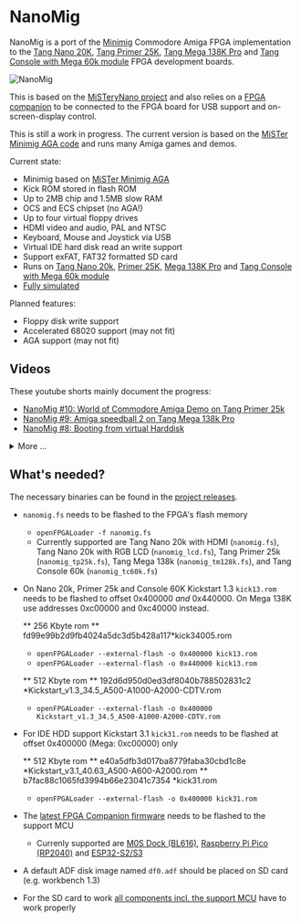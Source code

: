 # NanoMig

NanoMig is a port of the [Minimig](https://en.wikipedia.org/wiki/Minimig) Commodore Amiga FPGA implementation to the [Tang Nano 20K](https://wiki.sipeed.com/hardware/en/tang/tang-nano-20k/nano-20k.html), [Tang Primer 25K](https://wiki.sipeed.com/hardware/en/tang/tang-primer-25k/primer-25k.html), [Tang Mega 138K Pro](https://wiki.sipeed.com/hardware/en/tang/tang-mega-138k/mega-138k-pro.html) and [Tang Console with Mega 60k module](https://wiki.sipeed.com/hardware/en/tang/tang-console/mega-console.html) FPGA development boards.


![NanoMig](doc/nanomig.jpg)

This is based on the [MiSTeryNano project](https://github.com/harbaum/MiSTeryNano/) and also relies on a [FPGA companion](http://github.com/harbaum/FPGA-Companion) to be connected to the FPGA board for USB support and on-screen-display control.

This is still a work in progress. The current version is based on the [MiSTer Minimig AGA code](https://github.com/MiSTer-devel/Minimig-AGA_MiSTer) and runs many Amiga games and demos.

Current state:

  * Minimig based on [MiSTer Minimig AGA](https://github.com/MiSTer-devel/Minimig-AGA_MiSTer)
  * Kick ROM stored in flash ROM
  * Up to 2MB chip and 1.5MB slow RAM
  * OCS and ECS chipset (no AGA!)
  * Up to four virtual floppy drives
  * HDMI video and audio, PAL and NTSC
  * Keyboard, Mouse and Joystick via USB
  * Virtual IDE hard disk read an write support
  * Support exFAT, FAT32 formatted SD card
  * Runs on [Tang Nano 20k](https://wiki.sipeed.com/hardware/en/tang/tang-nano-20k/nano-20k.html), [Primer 25K](https://wiki.sipeed.com/hardware/en/tang/tang-primer-25k/primer-25k.html), [Mega 138K Pro](https://wiki.sipeed.com/hardware/en/tang/tang-mega-138k/mega-138k-pro.html) and [Tang Console with Mega 60k module](https://wiki.sipeed.com/hardware/en/tang/tang-console/mega-console.html)
  * [Fully simulated](sim)

Planned features:
  * Floppy disk write support
  * Accelerated 68020 support (may not fit)
  * AGA support (may not fit)

## Videos

These youtube shorts mainly document the progress:

  * [NanoMig #10: World of Commodore Amiga Demo on Tang Primer 25k](https://youtube.com/shorts/XdLlrg1wgko)
  * [NanoMig #9: Amiga speedball 2 on Tang Mega 138k Pro](https://youtube.com/shorts/NHFjJwGAOZ0)
  * [NanoMig #8: Booting from virtual Harddisk](https://youtube.com/shorts/9LJ0tsSZb60)

<details><summary>More ...</summary>
<ul>
  <li><a href="https://youtube.com/shorts/vbYURdxtEAQ">NanoMig #7: Tiniest Amiga running Gods</a></li>
  <li><a href="https://youtube.com/shorts/uFKjddN-WSA">NanoMig #6: First signs of life with the 68ec020</a></li>
  <li><a href="https://youtube.com/shorts/PSqerpTvJrw">NanoMig #5: Cheap FPGA Amiga finally runs Planet Rocklobster Demo</a></li>
  <li><a href="https://youtube.com/shorts/00sgeovKQa4">NanoMig #4: Running Amiga Pro tracker on the Tang Nano 20k</a></li>
  <li><a href="https://www.youtube.com/shorts/ZvdcHXi-k2g">NanoMig #3: Booting workbench for the first time on Tang Nano 20k</a></li>
  <li><a href="https://www.youtube.com/shorts/5n52x6f5NDI">NanoMig #2: USB keyboard and audio for the FPGA Amiga</a></li>
  <li><a href="https://www.youtube.com/shorts/ti7aLr5Kjqc">NanoMig #1: Amiga DiagROM booting on Tang Nano 20k</a></li>
</ul>
</details>

## What's needed?

The necessary binaries can be found in the [project releases](https://github.com/harbaum/NanoMig/releases).

  * ```nanomig.fs``` needs to be flashed to the FPGA's flash memory
    * ```openFPGALoader -f nanomig.fs```
    * Currently supported are Tang Nano 20k with HDMI (```nanomig.fs```), Tang Nano 20k with RGB LCD (```nanomig_lcd.fs```), Tang Primer 25k (```nanomig_tp25k.fs```), Tang Mega 138k (```nanomig_tm128k.fs```), and Tang Console 60k (```nanomig_tc60k.fs```)
  * On Nano 20k, Primer 25k and Console 60K Kickstart 1.3 ```kick13.rom``` needs to be flashed to offset 0x400000 _and_ 0x440000. On Mega 138K use addresses 0xc00000 and 0xc40000 instead.

    ** 256 Kbyte rom
    ** fd99e99b2d9fb4024a5dc3d5b428a117*kick34005.rom 
    * ```openFPGALoader --external-flash -o 0x400000 kick13.rom```
    * ```openFPGALoader --external-flash -o 0x440000 kick13.rom```

    ** 512 Kbyte rom
    ** 192d6d950d0ed3df8040b788502831c2 *Kickstart_v1.3_34.5_A500-A1000-A2000-CDTV.rom
    * ```openFPGALoader --external-flash -o 0x400000 Kickstart_v1.3_34.5_A500-A1000-A2000-CDTV.rom```
      
  * For IDE HDD support Kickstart 3.1 ```kick31.rom``` needs to be flashed at offset 0x400000 (Mega: 0xc00000) only

    ** 512 Kbyte rom
    ** e40a5dfb3d017ba8779faba30cbd1c8e *Kickstart_v3.1_40.63_A500-A600-A2000.rom
    ** b7fac88c1065fd3994b66e23041c7354 *kick31.rom

    * ```openFPGALoader --external-flash -o 0x400000 kick31.rom```

  * The [latest FPGA Companion firmware](http://github.com/harbaum/FPGA-Companion) needs to be flashed to the support MCU
    * Currenly supported are [M0S Dock (BL616)](https://github.com/harbaum/FPGA-Companion/tree/main/src/bl616), [Raspberry Pi Pico (RP2040)](https://github.com/harbaum/FPGA-Companion/tree/main/src/rp2040) and [ESP32-S2/S3](https://github.com/harbaum/FPGA-Companion/tree/main/src/esp32) 
  * A default ADF disk image named ```df0.adf``` should be placed on SD card (e.g. workbench 1.3)
  * For the SD card to work [all components incl. the support MCU](https://github.com/harbaum/NanoMig/issues/5) have to work properly
